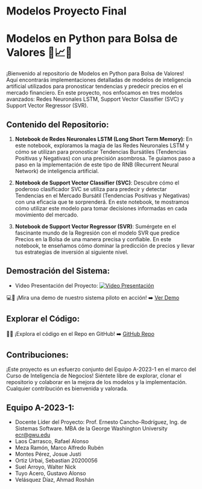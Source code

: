 # Modelos Proyecto Final
# Modelos en Python para Bolsa de Valores 🚀📈🤖

¡Bienvenido al repositorio de Modelos en Python para Bolsa de Valores! Aquí encontrarás implementaciones detalladas de modelos de inteligencia artificial utilizados para pronosticar tendencias y predecir precios en el mercado financiero. En este proyecto, nos enfocamos en tres modelos avanzados: Redes Neuronales LSTM, Support Vector Classifier (SVC) y Support Vector Regressor (SVR).

## Contenido del Repositorio:

1. **Notebook de Redes Neuronales LSTM (Long Short Term Memory)**:
   En este notebook, exploramos la magia de las Redes Neuronales LSTM y cómo se utilizan para pronosticar Tendencias Bursátiles (Tendencias Positivas y Negativas) con una precisión asombrosa. Te guiamos paso a paso en la implementación de este tipo de RNB (Recurrent Neural Network) de inteligencia artificial.

2. **Notebook de Support Vector Classifier (SVC)**:
   Descubre cómo el poderoso clasificador SVC se utiliza para predecir y detectar Tendencias en el Mercado Bursátil (Tendencias Positivas y Negativas) con una eficacia que te sorprenderá. En este notebook, te mostramos cómo utilizar este modelo para tomar decisiones informadas en cada movimiento del mercado.

3. **Notebook de Support Vector Regressor (SVR)**:
   Sumérgete en el fascinante mundo de la Regresión con el modelo SVR que predice Precios en la Bolsa de una manera precisa y confiable. En este notebook, te enseñamos cómo dominar la predicción de precios y llevar tus estrategias de inversión al siguiente nivel.

## Demostración del Sistema:
- Video Presentación del Proyecto:
[![Video Presentación](https://img.youtube.com/vi/tuinxMpY-H4/0.jpg)](https://youtu.be/tuinxMpY-H4)


💻💾 ¡Mira una demo de nuestro sistema piloto en acción! ➡️ [Ver Demo](https://modelosproyectofinal-zvopr9c9wen.streamlit.app/)

## Explorar el Código:

🔗📁 ¡Explora el código en el Repo en GitHub! ➡️ [GitHub Repo](https://github.com/EquipoABI/ModelosProyectoFinal)

## Contribuciones:

¡Este proyecto es un esfuerzo conjunto del Equipo A-2023-1 en el marco del Curso de Inteligencia de Negocios! Siéntete libre de explorar, clonar el repositorio y colaborar en la mejora de los modelos y la implementación. Cualquier contribución es bienvenida y valorada.

## Equipo A-2023-1:

- Docente Líder del Proyecto: Prof. Ernesto Cancho-Rodríguez, Ing. de Sistemas Software. MBA de la George Washington University ecr@gwu.edu
- Laos Carrasco, Rafael Alonso 
- Meza Ramón, Marco Alfredo Rubén 
- Montes Pérez, Josue Justi 
- Ortiz Urbai, Sebastian 20200056
- Suel Arroyo, Walter Nick 
- Tuyo Acero, Gustavo Alonso 
- Velásquez Díaz, Ahmad Roshán
